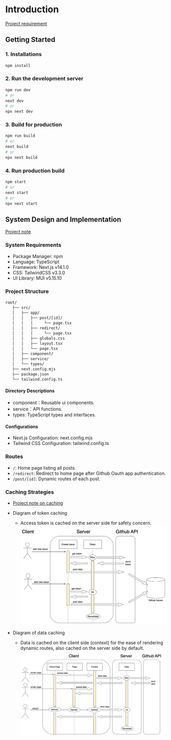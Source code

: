 # Introduction
[Project requirement](https://drive.google.com/file/d/1x5l_hC5c26MauhTpACwGaa2nBUDo5uad/view)

## Getting Started
### 1. Installations
```bash
npm install
```
### 2. Run the development server
```bash
npm run dev
# or
next dev
# or
npx next dev
```
### 3. Build for production
```bash
npm run build 
# or
next build
# or
npx next build
```
### 4. Run production build
```bash
npm start
# or
next start
# or
npx next start
```

## System Design and Implementation 
[Project note](https://hackmd.io/@archielai/B1U7-pl2p)

### System Requirements
* Package Manager: npm
* Language: TypeScript
* Framework: Next.js v14.1.0
* CSS: TailwindCSS v3.3.0
* UI Library: MUI v5.15.10

### Project Structure
```
root/
   ├── src/
   │   ├── app/
   │   │   ├── post/[id]/
   │   │   │     └── page.tsx
   │   │   ├── redirect/
   │   │   │     └── page.tsx
   │   │   ├── globals.css
   │   │   ├── layout.tsx
   │   │   └── page.tsx
   │   ├── component/  
   │   ├── service/  
   │   └── types/
   ├── next.config.mjs
   ├── package.json
   └── tailwind.config.ts
```
#### Directory Descriptions
* component：Reusable ui components.
* service：API functions.
* types: TypeScript types and interfaces.
#### Configurations
* Next.js Configuration: next.config.mjs
* Tailwind CSS Configuration: tailwind.config.ts

### Routes
* `/`: Home page listing all posts.
* `/redirect`: Redirect to home page after Github Oauth app authentication.
* `/post/[id]`: Dynamic routes of each post.

### Caching Strategies
* [Project note on caching](https://hackmd.io/FvY8WJ3MQlm_ow0QWvvX2Q?view#3%E8%B3%87%E6%96%99%E5%8F%96%E5%BE%97%E5%8F%8A%E5%BF%AB%E5%8F%96)

* Diagram of token caching
   * Access token is cached on the server side for safety concern.
![token cache diagram](/src/public/image/tokenCache.jpg)

* Diagram of data caching
   * Data is cached on the client side (context) for the ease of rendering dynamic routes, also cached on the server side by default.
![data cache diagram](/src/public/image/dataCache.jpg)